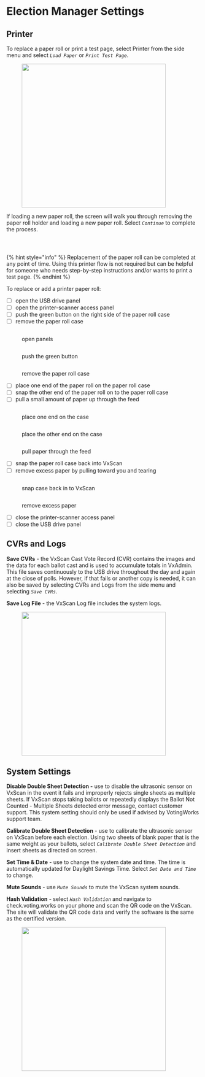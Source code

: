 # Election Manager Settings

## Printer

To replace a paper roll or print a test page, select Printer from the side menu and select _`Load Paper`_ or _`Print Test Page`_.&#x20;

<figure><img src="../.gitbook/assets/image (20).png" alt="" width="375"><figcaption></figcaption></figure>

If loading a new paper roll, the screen will walk you through removing the paper roll holder and loading a new paper roll. Select _`Continue`_ to complete the process.&#x20;

<div>

<figure><img src="../.gitbook/assets/VxScan Remove Paper Roll Holder.png" alt=""><figcaption></figcaption></figure>

 

<figure><img src="../.gitbook/assets/VxScan Load New Paper Roll.png" alt=""><figcaption></figcaption></figure>

 

<figure><img src="../.gitbook/assets/VxScan Paper Loaded.png" alt=""><figcaption></figcaption></figure>

</div>

{% hint style="info" %}
Replacement of the paper roll can be completed at any point of time.  Using this printer flow is not required but can be helpful for someone who needs step-by-step instructions and/or wants to print a test page.&#x20;
{% endhint %}

To replace or add a printer paper roll:

* [ ] open the USB drive panel
* [ ] open the printer-scanner access panel
* [ ] push the green button on the right side of the paper roll case
* [ ] remove the paper roll case

<div>

<figure><img src="../.gitbook/assets/VxScan open panels to access printer roll.png" alt=""><figcaption><p>open panels</p></figcaption></figure>

 

<figure><img src="../.gitbook/assets/VxScan push green button printer roll.png" alt=""><figcaption><p>push the green button</p></figcaption></figure>

 

<figure><img src="../.gitbook/assets/VxScan remove printer roll case.png" alt=""><figcaption><p>remove the paper roll case</p></figcaption></figure>

</div>

* [ ] place one end of the paper roll on the paper roll case
* [ ] snap the other end of the paper roll on to the paper roll case
* [ ] pull a small amount of paper up through the feed

<div>

<figure><img src="../.gitbook/assets/VxScan put one side of paper on roll.png" alt=""><figcaption><p>place one end on the case</p></figcaption></figure>

 

<figure><img src="../.gitbook/assets/VxScan snap other side of paper roll in.png" alt=""><figcaption><p>place the other end on the case</p></figcaption></figure>

 

<figure><img src="../.gitbook/assets/VxScan pull paper up.png" alt=""><figcaption><p>pull paper through the feed</p></figcaption></figure>

</div>

* [ ] snap the paper roll case back into VxScan
* [ ] remove excess paper by pulling toward you and tearing

<div>

<figure><img src="../.gitbook/assets/VxScan put paper container back in.png" alt=""><figcaption><p>snap case back in to VxScan</p></figcaption></figure>

 

<figure><img src="../.gitbook/assets/VxScan remove any excess paper.png" alt=""><figcaption><p>remove excess paper</p></figcaption></figure>

</div>

* [ ] close the printer-scanner access panel
* [ ] close the USB drive panel

## CVRs and Logs

**Save CVRs** - the VxScan Cast Vote Record (CVR) contains the images and the data for each ballot cast and is used to accumulate totals in VxAdmin. This file saves continuously to the USB drive throughout the day and again at the close of polls.  However, if that fails or another copy is needed, it can also be saved by selecting CVRs and Logs from the side menu and selecting _`Save CVRs`_.

**Save Log File** - the VxScan Log file includes the system logs.

<figure><img src="../.gitbook/assets/image (32).png" alt="" width="375"><figcaption></figcaption></figure>

## System Settings

**Disable Double Sheet Detection -** use to disable the ultrasonic sensor on VxScan in the event it fails and improperly rejects single sheets as multiple sheets. If VxScan stops taking ballots or repeatedly displays the Ballot Not Counted - Multiple Sheets detected error message, contact customer support. This system setting should only be used if advised by VotingWorks support team.

**Calibrate Double Sheet Detection** - use to calibrate the ultrasonic sensor on VxScan before each election. Using two sheets of blank paper that is the same weight as your ballots, select _`Calibrate Double Sheet Detection`_ and insert sheets as directed on screen.&#x20;

**Set Time & Date** - use to change the system date and time. The time is automatically updated for Daylight Savings Time.  Select _`Set Date and Time`_ to change.

**Mute Sounds** - use _`Mute Sounds`_ to mute the VxScan system sounds.

**Hash Validation** - select _`Hash Validation`_ and navigate to check.voting.works on your phone and scan the QR code on the VxScan. The site will validate the QR code data and verify the software is the same as the certified version.

<figure><img src="../.gitbook/assets/image (33).png" alt="" width="375"><figcaption></figcaption></figure>

